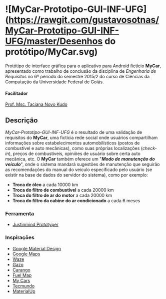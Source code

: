 ![MyCar-Prototipo-GUI-INF-UFG](https://rawgit.com/gustavosotnas/MyCar-Prototipo-GUI-INF-UFG/master/Desenhos do protótipo/MyCar.svg)
==============================================

Protótipo de interface gráfica para o aplicativo para Android fictício **MyCar**, apresentado como trabalho de conclusão da disciplina de *Engenharia de Requisitos* no 6º período do semestre 2015/2 do curso de Ciências da Computação da Universidade Federal de Goiás.

#### Facilitador

[Prof. Msc. Taciana Novo Kudo](mailto:taciana@inf.ufg.br)

Descrição
---------

*MyCar-Prototipo-GUI-INF-UFG* é o resultado de uma validação de requisitos do **MyCar**, uma fictícia rede social onde usuários compartilham informações sobre estabelecimentos automobilísticos (postos de combustível e auto mecânicas), como suas próprias localizações (*check-in*), preços de combustíveis, opiniões de usuário sobre certa auto mecânica, etc. O **MyCar** também oferece um "***Modo de manutenção do veículo***", onde o sistema mandará sugestões de manutenção que seguirão as recomendações do manual do veículo especificado pelo usuário (se existir na base de dados do servidor do sistema), como por exemplo:

- **Troca de óleo** a cada 10000 km
- **Troca do filtro de combustível** a cada 20000 km
- **Troca do filtro de ar do motor** a cada 20000 km
- **Troca do filtro da cabine do ar condicionado** a cada 6 meses

### Ferramenta

* [Justinmind Prototyper](http://www.justinmind.com)

### Inspirações

* [Google Material Design](http://www.google.com/design/spec/material-design/introduction.html)
* [Google Maps](https://play.google.com/store/apps/details?id=com.google.android.apps.maps)
* [Waze](https://play.google.com/store/apps/details?id=com.waze)
* [Gazo](https://play.google.com/store/apps/details?id=br.com.neoway.gazo)
* [Carango](https://play.google.com/store/apps/details?id=br.com.carango)
* [Fuel Map](https://play.google.com/store/apps/details?id=au.com.fuelmap)
* [My Cars](https://play.google.com/store/apps/details?id=com.aguirre.android.mycar.activity)
* [Tecmundo](http://www.tecmundo.com.br)
* [MaterialUp](http://www.materialup.com)
